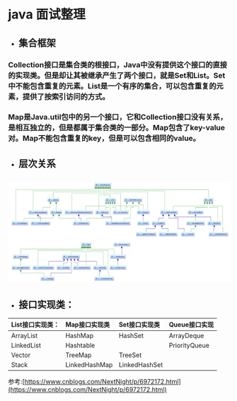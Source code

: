 # java 面试整理

* ## 集合框架

### **Collection接口是集合类的根接口，Java中没有提供这个接口的直接的实现类。但是却让其被继承产生了两个接口，就是Set和List。Set中不能包含重复的元素。List是一个有序的集合，可以包含重复的元素，提供了按索引访问的方式。**

### **Map是Java.util包中的另一个接口，它和Collection接口没有关系，是相互独立的，但是都属于集合类的一部分。Map包含了key-value对。Map不能包含重复的key，但是可以包含相同的value。**

* ## **层次关系**

## ![](/assets/import1.png)

* ## 接口实现类：

| List接口实现类： | Map接口实现类 | **Set接口实现类** | **Queue接口实现** |
| :--- | :--- | :--- | :--- |
| ArrayList | HashMap | HashSet | ArrayDeque |
| LinkedList | Hashtable |  | PriorityQueue |
| Vector | TreeMap | TreeSet |  |
| Stack | LinkedHashMap | LinkedHashSet |  |

参考:[https://www.cnblogs.com/NextNight/p/6972172.html](https://www.cnblogs.com/NextNight/p/6972172.html)


